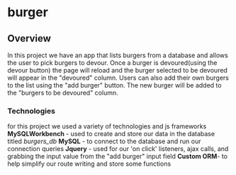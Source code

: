 # burger
## Overview
  In this project we have an app that lists burgers from a database and allows the user to pick burgers to devour. Once a
  burger is devoured(using the devour button) the page will reload and the burger selected to be devoured will appear in the 
  "devoured" column. Users can also add their own burgers to the list using the "add burger" button. The new burger will be 
  added to the "burgers to be devoured" column.
  
 ### Technologies
  for this project we used a variety of technologies and js frameworks
  **MySQLWorkbench** - used to create and store our data in the database titled *burgers_db*
  **MySQL** - to connect to the database and run our connection queries
  **Jquery** - used for our 'on click' listeners, ajax calls, and grabbing the input value from the "add burger" input field
  **Custom ORM**- to help simplify our route writing and store some functions
    
  
